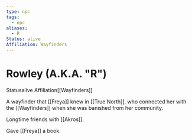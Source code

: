 ```yaml
---
type: npc
tags:
  - npc
aliases:
  - R
Status: alive
Affiliation: Wayfinders
---
```


# Rowley (A.K.A. "R") 
<span class="dataview inline-field"><span class="inline-field-key">Status</span><span class="inline-field-value">alive</span></span>
<span class="dataview inline-field"><span class="inline-field-key">Affiliation</span><span class="inline-field-value">[[Wayfinders]]</span></span>

A wayfinder that [[Freya]] knew in [[True North]], who connected her with the [[Wayfinders]] when she was banished from her community. 

Longtime friends with [[Akros]].

Gave [[Freya]] a book.
